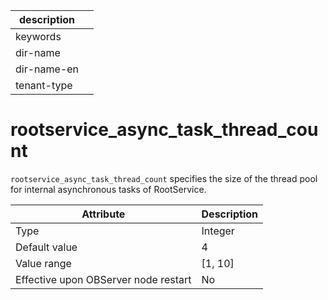 | description ||
|---|---|
| keywords ||
| dir-name ||
| dir-name-en ||
| tenant-type ||

# rootservice_async_task_thread_count

`rootservice_async_task_thread_count` specifies the size of the thread pool for internal asynchronous tasks of RootService.

| **Attribute** | **Description** |
|------------------|-----------|
| Type | Integer |
| Default value | 4 |
| Value range | \[1, 10\] |
| Effective upon OBServer node restart | No |
